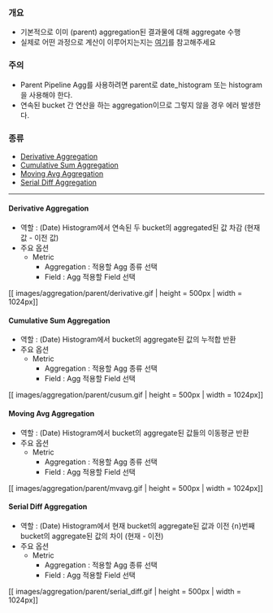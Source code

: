 ### 개요

* 기본적으로 이미 (parent) aggregation된 결과물에 대해 aggregate 수행
* 실제로 어떤 과정으로 계산이 이루어지는지는 [여기](https://github.com/higee/elastic/blob/master/Week1_Kibana/aggregation/parent_pipeline_aggregation.ipynb)를 참고해주세요
### 주의

* Parent Pipeline Agg를 사용하려면 parent로 date_histogram 또는 histogram을 사용해야 한다.
* 연속된 bucket 간 연산을 하는 aggregation이므로 그렇지 않을 경우 에러 발생한다.

### 종류

* [Derivative Aggregation](#der)
* [Cumulative Sum Aggregation](#cusum)
* [Moving Avg Aggregation](#mvavg)
* [Serial Diff Aggregation](#sd)

---

#### Derivative Aggregation <a name="der"></a>

* 역할 : (Date) Histogram에서 연속된 두 bucket의 aggregated된 값 차감 (현재 값 - 이전 값)
* 주요 옵션
    * Metric
        * Aggregation : 적용할 Agg 종류 선택
        * Field : Agg 적용할 Field 선택

[[ images/aggregation/parent/derivative.gif | height = 500px | width = 1024px]]

#### Cumulative Sum Aggregation <a name="cusum"></a>

* 역할 : (Date) Histogram에서 bucket의 aggregate된 값의 누적합 반환
* 주요 옵션
    * Metric
        * Aggregation : 적용할 Agg 종류 선택
        * Field : Agg 적용할 Field 선택


[[ images/aggregation/parent/cusum.gif | height = 500px | width = 1024px]]

#### Moving Avg Aggregation <a name="mvavg"></a>

* 역할 : (Date) Histogram에서 bucket의 aggregate된 값들의 이동평균 반환
* 주요 옵션
    * Metric
        * Aggregation : 적용할 Agg 종류 선택
        * Field : Agg 적용할 Field 선택

[[ images/aggregation/parent/mvavg.gif | height = 500px | width = 1024px]]

#### Serial Diff Aggregation <a name="sd"></a>

* 역할 : (Date) Histogram에서 현재 bucket의 aggregate된 값과 이전 {n}번째 bucket의 aggregate된 값의 차이 (현재 - 이전)
* 주요 옵션
    * Metric
        * Aggregation : 적용할 Agg 종류 선택
        * Field : Agg 적용할 Field 선택

[[ images/aggregation/parent/serial_diff.gif | height = 500px | width = 1024px]]